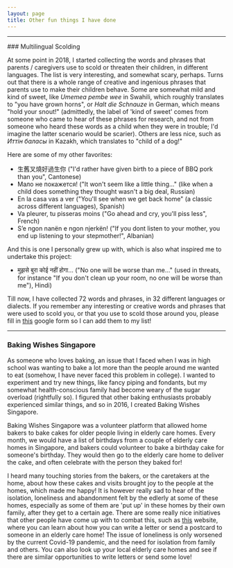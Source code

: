 ```yaml
---
layout: page 
title: Other fun things I have done 
---
```

<hr/>
### Multilingual Scolding 
  
At some point in 2018, I started collecting the words and phrases that parents / caregivers use to scold or threaten their children, in different languages. The list is very interesting, and somewhat scary, perhaps. Turns out that there is a whole range of creative and ingenious phrases that parents use to make their children behave. Some are somewhat mild and kind of sweet, like *Umemea pembe wee* in Swahili, which roughly translates to "you have grown horns", or *Halt die Schnauze* in German, which means "hold your snout!" (admittedly, the label of 'kind of sweet' comes from someone who came to hear of these phrases for research, and not from someone who heard these words as a child when they were in trouble; I'd imagine the latter scenario would be scarier). Others are less nice, such as *Иттiн баласы* in Kazakh, which translates to "child of a dog!" 

Here are some of my other favorites: 
- 生舊叉燒好過生你 ("I'd rather have given birth to a piece of BBQ pork than you", Cantonese)
- Мало не покажется! ("It won't seem like a little thing..." (like when a child does something they thought wasn't a big deal, Russian)
- En la casa vas a ver ("You'll see when we get back home" (a classic across different languages), Spanish)
- Va pleurer, tu pisseras moins ("Go ahead and cry, you'll piss less", French)
- S’e ngon nanën e ngon njerkën! ("If you dont listen to your mother, you end up listening to your stepmother!", Albanian) <br/>

And this is one I personally grew up with, which is also what inspired me to undertake this project: 
- मुझसे बुरा कोई नहीं होगा... ("No one will be worse than me..." (used in threats, for instance "If you don't clean up your room, no one will be worse than me"), Hindi) 

Till now, I have collected 72 words and phrases, in 32 different languages or dialects. If you remember any interesting or creative words and phrases that were used to scold you, or that you use to scold those around you, please fill in [this]() google form so I can add them to my list!

<hr />

### Baking Wishes Singapore  
As someone who loves baking, an issue that I faced when I was in high school was wanting to bake a lot more than the people around me wanted to eat (somehow, I have never faced this problem in college). I wanted to experiment and try new things, like fancy piping and fondants, but my somewhat health-conscious family had become weary of the sugar overload (rightfully so). I figured that other baking enthusiasts probably experienced similar things, and so in 2016, I created Baking Wishes Singapore. 

Baking Wishes Singapore was a volunteer platform that allowed home bakers to bake cakes for older people living in elderly care homes. Every month, we would have a list of birthdays from a couple of elderly care homes in Singapore, and bakers could volunteer to bake a birthday cake for someone's birthday. They would then go to the elderly care home to deliver the cake, and often celebrate with the person they baked for! 

I heard many touching stories from the bakers, or the caretakers at the home, about how these cakes and visits brought joy to the people at the homes, which made me happy! It is however really sad to hear of the isolation, loneliness and abandonment felt by the edlerly at some of these homes, especially as some of them are 'put up' in these homes by their own family, after they get to a certain age. There are some really nice initiatives that other people have come up with to combat this, such as [this](https://loveforourelders.org/letters) website, where you can learn about how you can write a letter or send a postcard to someone in an elderly care home! The issue of loneliness is only worsened by the current Covid-19 pandemic, and the need for isolation from family and others. You can also look up your local elderly care homes and see if there are similar opportunities to write letters or send some love! 
